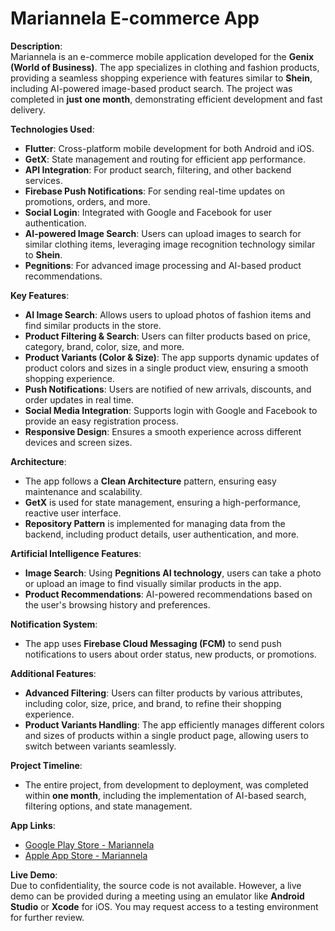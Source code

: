 # Mariannela E-commerce App 

**Description**:  
Mariannela is an e-commerce mobile application developed for the **Genix (World of Business)**. The app specializes in clothing and fashion products, providing a seamless shopping experience with features similar to **Shein**, including AI-powered image-based product search. The project was completed in **just one month**, demonstrating efficient development and fast delivery.

**Technologies Used**:
- **Flutter**: Cross-platform mobile development for both Android and iOS.
- **GetX**: State management and routing for efficient app performance.
- **API Integration**: For product search, filtering, and other backend services.
- **Firebase Push Notifications**: For sending real-time updates on promotions, orders, and more.
- **Social Login**: Integrated with Google and Facebook for user authentication.
- **AI-powered Image Search**: Users can upload images to search for similar clothing items, leveraging image recognition technology similar to **Shein**.
- **Pegnitions**: For advanced image processing and AI-based product recommendations.

**Key Features**:
- **AI Image Search**: Allows users to upload photos of fashion items and find similar products in the store.
- **Product Filtering & Search**: Users can filter products based on price, category, brand, color, size, and more.
- **Product Variants (Color & Size)**: The app supports dynamic updates of product colors and sizes in a single product view, ensuring a smooth shopping experience.
- **Push Notifications**: Users are notified of new arrivals, discounts, and order updates in real time.
- **Social Media Integration**: Supports login with Google and Facebook to provide an easy registration process.
- **Responsive Design**: Ensures a smooth experience across different devices and screen sizes.

**Architecture**:
- The app follows a **Clean Architecture** pattern, ensuring easy maintenance and scalability.
- **GetX** is used for state management, ensuring a high-performance, reactive user interface.
- **Repository Pattern** is implemented for managing data from the backend, including product details, user authentication, and more.

**Artificial Intelligence Features**:
- **Image Search**: Using **Pegnitions AI technology**, users can take a photo or upload an image to find visually similar products in the app.
- **Product Recommendations**: AI-powered recommendations based on the user's browsing history and preferences.

**Notification System**:
- The app uses **Firebase Cloud Messaging (FCM)** to send push notifications to users about order status, new products, or promotions.

**Additional Features**:
- **Advanced Filtering**: Users can filter products by various attributes, including color, size, price, and brand, to refine their shopping experience.
- **Product Variants Handling**: The app efficiently manages different colors and sizes of products within a single product page, allowing users to switch between variants seamlessly.

**Project Timeline**:
- The entire project, from development to deployment, was completed within **one month**, including the implementation of AI-based search, filtering options, and state management.

**App Links**:
- [Google Play Store - Mariannela](https://play.google.com/store/apps/details?id=maryana.genixs.com.maryana)
- [Apple App Store - Mariannela](https://apps.apple.com/us/app/mariannella/id6608972125)

**Live Demo**:  
Due to confidentiality, the source code is not available. However, a live demo can be provided during a meeting using an emulator like **Android Studio** or **Xcode** for iOS. You may request access to a testing environment for further review.


